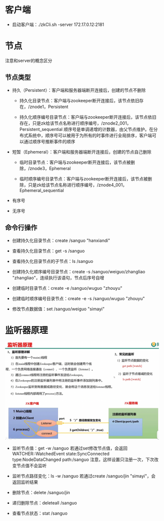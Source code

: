 # 客户端

- 启动客户端：./zkCli.sh -server 172.17.0.12:2181

# 节点

注意和server的概念区分

## 节点类型

- 持久（Persistent）：客户端和服务器端断开连接后，创建的节点不删除

    - 持久化目录节点：客户端与zookeeper断开连接后，该节点依旧存在，/znode1，Persistent
    
    - 持久化顺序编号目录节点：客户端与zookeeper断开连接后，该节点依旧存在，只是zk给该节点名称进行顺序编号，/znode2_001，Persistent_sequential
    顺序号是单调递增的计数器，由父节点维护。在分布式系统中，顺序号可以被用于为所有的时事件进行全局排序，客户端可以通过顺序号推断事件的顺序

- 短暂（Ephemeral）：客户端和服务器端断开连接后，创建的节点自己删除

    - 临时目录节点：客户端与zookeeper断开连接后，该节点被删除，/znode3，Ephemeral
    
    - 临时顺序编号目录节点：客户端与zookeeper断开连接后，该节点被删除，只是zk给该节点名称进行顺序编号，/znode4_001，Ephemeral_sequential

- 有序号

- 无序号

## 命令行操作

- 创建持久化目录节点：create /sanguo "hanxiandi"

- 查看持久化目录节点：get -s /sanguo

- 查看持久化目录节点的子节点：ls /sanguo

- 创建持久化顺序编号目录节点：create -s /sanguo/weiguo/zhangliao "zhangliao"，连续执行该语句，节点后序号自增

- 创建临时目录节点：create -e /sanguo/wuguo "zhouyu"

- 创建临时顺序编号目录节点：create -e -s /sanguo/wuguo "zhouyu"

- 修改节点数据值：set /sanguo/weiguo "simayi"

# 监听器原理

![img.png](img/img.png)

- 监听节点值：get -w /sanguo 若通过set修改节点值，会返回WATCHER::WatchedEvent state:SyncConnected type:NodeDataChanged path:/sanguo
  注意，这样设置只注册一次，下次改变节点值不会监听
  
- 监听节点路径变化：ls -w /sanguo 若通过create /sanguo/jin "simayi"，会返回监听结果

- 删除节点：delete /sanguo/jin

- 递归删除节点：deleteall /sanguo

- 查看节点状态：stat /sanguo